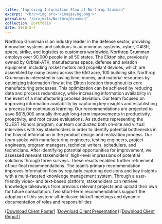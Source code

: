 ```yaml
---
title: "Improving Information Flow at Northrop Grumman"
excerpt: "<br/><img src='/images/ng.png'>"
permalink: "/projects/NorthropGrumman"
collection: portfolio
date: 2020-5-7
---
```


Northrop Grumman is an industry leader in the defense sector, providing innovative systems and solutions in autonomous systems, cyber, C4ISR, space, strike, and logistics to customers worldwide. Northrop Grumman employs over 90,000 people in all 50 states. The Elkton site, previously owned by Orbital-ATK, manufactures space, defense and aviation equipment, including rocket motors and propellant devices, which are assembled by many teams across the 650 acre, 100 building site.
Northrop Grumman is interested in saving time, money, and material resources by optimizing information flow at the Elkton location throughout its core manufacturing processes. This optimization can be achieved by reducing data and process redundancy, while increasing information availability in the event of a manufacturing process deviation. Our team focused on improving information availability by capturing key insights and establishing a process for continuous learning. Our recommendations are projected to save $615,000 annually through long-term improvements in productivity, proactivity, and root cause evaluations.
As students representing the QUEST Honors program, our team conducted both on-site and virtual interviews with key stakeholders in order to identify potential bottlenecks in the flow of information in the product design and realization process. Our team spoke with manufacturing engineers, testing engineers, project engineers, program managers, technical writers, schedulers, and technicians. After identifying potential opportunities for improvement, we assessed relevant stakeholders’ high-level impressions of potential solutions through three surveys. These results enabled further refinement of our final recommendations.
The team’s primary recommendation improves information flow by regularly capturing decisions and key insights with a multi-faceted knowledge management system. Through a user-friendly video- and text-based platform, stakeholders can retrieve knowledge takeaways from previous relevant projects and upload their own for future consultation. Two short-term recommendations support the adoption of this system: all-inclusive kickoff meetings and dynamic documentation of roles and responsibilities

 [[Download Client Poster](http://neeharperi.com/files/NorthropGrummanClientPoster.pdf)] [[Download Client Presentation](http://neeharperi.com/files/NorthropGrummanClientPresentation.pdf)] [[Download Client Report](http://neeharperi.com/files/NorthropGrummanClientReport.pdf)]
